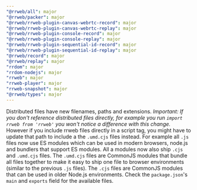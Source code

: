 ```yaml
---
"@rrweb/all": major
"@rrweb/packer": major
"@rrweb/rrweb-plugin-canvas-webrtc-record": major
"@rrweb/rrweb-plugin-canvas-webrtc-replay": major
"@rrweb/rrweb-plugin-console-record": major
"@rrweb/rrweb-plugin-console-replay": major
"@rrweb/rrweb-plugin-sequential-id-record": major
"@rrweb/rrweb-plugin-sequential-id-replay": major
"@rrweb/record": major
"@rrweb/replay": major
"rrdom": major
"rrdom-nodejs": major
"rrweb": major
"rrweb-player": major
"rrweb-snapshot": major
"@rrweb/types": major
---
```


Distributed files have new filenames, paths and extensions. _Important: If you don't reference distributed files directly, for example you run `import rrweb from 'rrweb'` you won't notice a difference with this change._ However if you include rrweb files directly in a script tag, you might have to update that path to include a the `.umd.cjs` files instead. For example all `.js` files now use ES modules which can be used in modern browsers, node.js and bundlers that support ES modules. All a modules now also ship `.cjs` and `.umd.cjs` files. The `.umd.cjs` files are CommonJS modules that bundle all files together to make it easy to ship one file to browser environments (similar to the previous `.js` files). The `.cjs` files are CommonJS modules that can be used in older Node.js environments. Check the `package.json`'s `main` and `exports` field for the available files.
